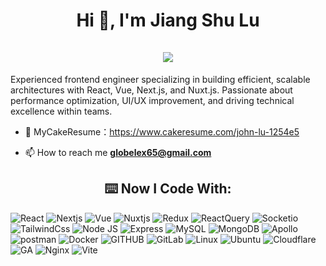 <h1 align="center">Hi 👋, I'm Jiang Shu Lu <br><br> <img src="https://komarev.com/ghpvc/?username=jiangshuuu&style=for-the-badge"> </h1>

Experienced frontend engineer specializing in building efficient, scalable architectures with React, Vue, Next.js, and Nuxt.js. Passionate about performance optimization, UI/UX improvement, and driving technical excellence within teams.

- 📓 MyCakeResume：https://www.cakeresume.com/john-lu-1254e5

- 📫 How to reach me **globelex65@gmail.com**

<!--
<h2 align="center">⭐️ My Github Streak & Stats:</h2>
<p align="center">
  <img alt="GitHub Streak" src="https://streak-stats.demolab.com/?user=JiangShuuu" />
  <br/>
  <img alt="GitHub Stats" src="https://github-readme-stats.vercel.app/api?username=JiangShuuu&show_icons=true&theme=tokyonight&hide=issues&hide_border=true" />
</p>
-->

<h2 align="center">⌨️ Now I Code With:</h2>
 <p>
  <img alt="React" src="https://img.shields.io/badge/React-20232A?style=for-the-badge&logo=react&logoColor=61DAFB" />
  <img alt="Nextjs" src="https://img.shields.io/badge/next.js-000000?style=for-the-badge&logo=nextdotjs&logoColor=white" />
  <img alt="Vue" src="https://img.shields.io/badge/Vue.js-35495E?style=for-the-badge&logo=vuedotjs&logoColor=4FC08D" />
  <img alt="Nuxtjs" src="https://img.shields.io/badge/nuxt.js-00C58E?style=for-the-badge&logo=nuxtdotjs&logoColor=white" />
  <img alt="Redux" src="https://img.shields.io/badge/Redux-593D88?style=for-the-badge&logo=redux&logoColor=white" />
  <img alt="ReactQuery" src="https://img.shields.io/badge/React_Query-FF4154?style=for-the-badge&logo=React_Query&logoColor=white" />
  <img alt="Socketio" src="https://img.shields.io/badge/Socket.io-010101?&style=for-the-badge&logo=Socket.io&logoColor=white" />
  <img alt="TailwindCss" src="https://img.shields.io/badge/Tailwind_CSS-38B2AC?style=for-the-badge&logo=tailwind-css&logoColor=white" />
  <img alt="Node JS" src="https://img.shields.io/badge/Node.js-339933?style=for-the-badge&logo=nodedotjs&logoColor=white" />
  <img alt="Express" src="https://img.shields.io/badge/Express.js-000000?style=for-the-badge&logo=express&logoColor=white" />
  <img alt="MySQL" src="https://img.shields.io/badge/MySQL-005C84?style=for-the-badge&logo=mysql&logoColor=white" />
  <img alt="MongoDB" src="https://img.shields.io/badge/MongoDB-4EA94B?style=for-the-badge&logo=mongodb&logoColor=white" />
  <img alt="Apollo" src="https://img.shields.io/badge/Apollo%20GraphQL-311C87?&style=for-the-badge&logo=Apollo%20GraphQL&logoColor=white" />
  <img alt="postman" src="https://img.shields.io/badge/Postman-FF6C37?style=for-the-badge&logo=Postman&logoColor=white" />
  <img alt="Docker" src="https://img.shields.io/badge/Docker-2CA5E0?style=for-the-badge&logo=docker&logoColor=white" />
  <img alt="GITHUB" src="https://img.shields.io/badge/GitHub-100000?style=for-the-badge&logo=github&logoColor=white" />
  <img alt="GitLab" src="https://img.shields.io/badge/GitLab-330F63?style=for-the-badge&logo=gitlab&logoColor=white" />
  <img alt="Linux" src="https://img.shields.io/badge/Linux-FCC624?style=for-the-badge&logo=linux&logoColor=black" />
  <img alt="Ubuntu" src="https://img.shields.io/badge/Ubuntu-E95420?style=for-the-badge&logo=ubuntu&logoColor=white" />
  <img alt="Cloudflare" src="https://img.shields.io/badge/Cloudflare-F38020?style=for-the-badge&logo=Cloudflare&logoColor=white" />
  <img alt="GA" src="https://img.shields.io/badge/Google%20Analytics-E37400?style=for-the-badge&logo=google%20analytics&logoColor=white" />
  <img alt="Nginx" src="https://img.shields.io/badge/Nginx-009639?style=for-the-badge&logo=nginx&logoColor=white" />
  <img alt="Vite" src="https://img.shields.io/badge/Vite-B73BFE?style=for-the-badge&logo=vite&logoColor=FFD62E" />
</p>

<!--
https://github.com/WeiYun0912/WeiYun0912
- Shields.io：https://shields.io/
- Emoji：https://www.emojiall.com/zh-hant
- Simple Icons： https://github.com/simple-icons/simple-icons/tree/master
- Badges4 Readme：https://github.com/alexandresanlim/Badges4-README.md-Profile
- Github Profile Trophy：https://github.com/ryo-ma/github-profile-trophy
- Github Streak Stats：https://github.com/DenverCoder1/github-readme-streak-stats
- Github Stats：https://github.com/anuraghazra/github-readme-stats
- Blog Post Workflow：https://github.com/gautamkrishnar/blog-post-workflow
- Awesome Github Profile Readme：https://github.com/abhisheknaiidu/awesome-github-profile-readme
-->
